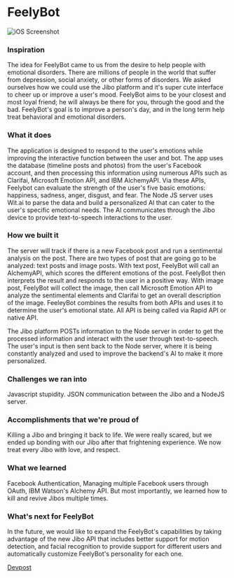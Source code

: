 # FeelyBot
![iOS Screenshot](https://challengepost-s3-challengepost.netdna-ssl.com/photos/production/software_photos/000/443/681/datas/gallery.jpg)

### Inspiration
The idea for FeelyBot came to us from the desire to help people with emotional disorders. There are millions of people in the world that suffer from depression, social anxiety, or other forms of disorders. We asked ourselves how we could use the Jibo platform and it's super cute interface to cheer up or improve a user's mood. FeelyBot aims to be your closest and most loyal friend; he will always be there for you, through the good and the bad. FeelyBot's goal is to improve a person's day, and in the long term help treat behavioral and emotional disorders.

### What it does
The application is designed to respond to the user's emotions while improving the interactive function between the user and bot. The app uses the database (timeline posts and photos) from the user's Facebook account, and then processing this information using numerous APIs such as Clarifai, Microsoft Emotion API, and IBM AlchemyAPI. Via these APIs, Feelybot can evaluate the strength of the user's five basic emotions: happiness, sadness, anger, disgust, and fear. The Node JS server uses Wit.ai to parse the data and build a personalized AI that can cater to the user's specific emotional needs. The AI communicates through the Jibo device to provide text-to-speech interactions to the user.

### How we built it
The server will track if there is a new Facebook post and run a sentimental analysis on the post. There are two types of post that are going go to be analyzed: text posts and image posts. With text post, FeelyBot will call an AlchemyAPI, which scores the different emotions of the post. FeelyBot then interprets the result and responds to the user in a positive way. With image post, FeelyBot will collect the image, then call Microsoft Emotion API to analyze the sentimental elements and Clarifai to get an overall description of the image. FeeleyBot combines the results from both APIs and uses it to determine the user's emotional state. All API is being called via Rapid API or native API.

The Jibo platform POSTs information to the Node server in order to get the processed information and interact with the user through text-to-speech. The user's input is then sent back to the Node server, where it is being constantly analyzed and used to improve the backend's AI to make it more personalized.

### Challenges we ran into
Javascript stupidity. JSON communication between the Jibo and a NodeJS server.

### Accomplishments that we're proud of
Killing a Jibo and bringing it back to life. We were really scared, but we ended up bonding with our Jibo after that frightening experience. We now treat every Jibo with love, and respect.

### What we learned
Facebook Authentication, Managing multiple Facebook users through OAuth, IBM Watson's Alchemy API. But most importantly, we learned how to kill and revive Jibos multiple times.

### What's next for FeelyBot
In the future, we would like to expand the FeelyBot's capabilities by taking advantage of the new Jibo API that includes better support for motion detection, and facial recognition to provide support for different users and automatically customize FeelyBot's personality for each one.


[Devpost](https://devpost.com/software/feelybot)
